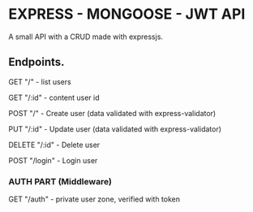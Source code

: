 # EXPRESS - MONGOOSE - JWT API


A small API with a CRUD made with expressjs.

## Endpoints.
GET "/" - list users

GET "/:id" - content user id

POST "/" - Create user (data validated with express-validator)

PUT "/:id" - Update user (data validated with express-validator)

DELETE "/:id" - Delete user

POST "/login"  - Login user

### AUTH PART (Middleware)

GET "/auth" - private user zone, verified with token